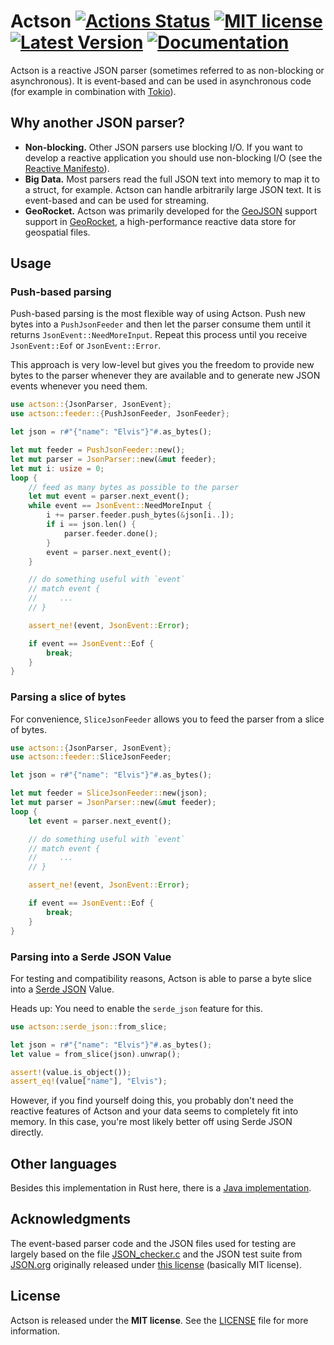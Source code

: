 # Actson [![Actions Status](https://github.com/michel-kraemer/actson-rs/workflows/Rust/badge.svg)](https://github.com/michel-kraemer/actson-rs/actions) [![MIT license](https://img.shields.io/badge/license-MIT-blue.svg)](LICENSE) [![Latest Version](https://img.shields.io/crates/v/actson.svg)](https://crates.io/crates/actson) [![Documentation](https://img.shields.io/docsrs/actson/0.1.0)](https://docs.rs/actson/0.1.0/actson/)

Actson is a reactive JSON parser (sometimes referred to as non-blocking or
asynchronous). It is event-based and can be used in asynchronous code (for example in combination with [Tokio](https://tokio.rs/)).

## Why another JSON parser?

* **Non-blocking.** Other JSON parsers use blocking I/O. If you want to develop a reactive application you should use
  non-blocking I/O (see the [Reactive Manifesto](http://www.reactivemanifesto.org/)).
* **Big Data.** Most parsers read the full JSON text into memory to map it to
  a struct, for example. Actson can handle arbitrarily large JSON text. It is
  event-based and can be used for streaming.
* **GeoRocket.** Actson was primarily developed for the [GeoJSON](http://geojson.org/) support support in [GeoRocket](http://georocket.io),
  a high-performance reactive data store for geospatial files.

## Usage

### Push-based parsing

Push-based parsing is the most flexible way of using Actson. Push new bytes
into a `PushJsonFeeder` and then let the parser consume them until it returns
`JsonEvent::NeedMoreInput`. Repeat this process until you receive
`JsonEvent::Eof` or `JsonEvent::Error`.

This approach is very low-level but gives you the freedom to provide new bytes
to the parser whenever they are available and to generate new JSON events
whenever you need them.

```rust
use actson::{JsonParser, JsonEvent};
use actson::feeder::{PushJsonFeeder, JsonFeeder};

let json = r#"{"name": "Elvis"}"#.as_bytes();

let mut feeder = PushJsonFeeder::new();
let mut parser = JsonParser::new(&mut feeder);
let mut i: usize = 0;
loop {
    // feed as many bytes as possible to the parser
    let mut event = parser.next_event();
    while event == JsonEvent::NeedMoreInput {
        i += parser.feeder.push_bytes(&json[i..]);
        if i == json.len() {
            parser.feeder.done();
        }
        event = parser.next_event();
    }

    // do something useful with `event`
    // match event {
    //     ...
    // }

    assert_ne!(event, JsonEvent::Error);

    if event == JsonEvent::Eof {
        break;
    }
}
```

### Parsing a slice of bytes

For convenience, `SliceJsonFeeder` allows you to feed the parser from a slice
of bytes.

```rust
use actson::{JsonParser, JsonEvent};
use actson::feeder::SliceJsonFeeder;

let json = r#"{"name": "Elvis"}"#.as_bytes();

let mut feeder = SliceJsonFeeder::new(json);
let mut parser = JsonParser::new(&mut feeder);
loop {
    let event = parser.next_event();

    // do something useful with `event`
    // match event {
    //     ...
    // }

    assert_ne!(event, JsonEvent::Error);

    if event == JsonEvent::Eof {
        break;
    }
}
```

### Parsing into a Serde JSON Value

For testing and compatibility reasons, Actson is able to parse a byte slice
into a [Serde JSON](https://github.com/serde-rs/json) Value.

Heads up: You need to enable the `serde_json` feature for this.

```rust
use actson::serde_json::from_slice;

let json = r#"{"name": "Elvis"}"#.as_bytes();
let value = from_slice(json).unwrap();

assert!(value.is_object());
assert_eq!(value["name"], "Elvis");
```

However, if you find yourself doing this, you probably don't need the reactive
features of Actson and your data seems to completely fit into memory. In this
case, you're most likely better off using Serde JSON directly.

## Other languages

Besides this implementation in Rust here, there is a [Java implementation](https://github.com/michel-kraemer/actson).

## Acknowledgments

The event-based parser code and the JSON files used for testing are largely
based on the file [JSON_checker.c](http://www.json.org/JSON_checker/) and
the JSON test suite from [JSON.org](http://www.json.org/) originally released
under [this license](LICENSE_JSON_checker) (basically MIT license).

## License

Actson is released under the **MIT license**. See the
[LICENSE](LICENSE) file for more information.
